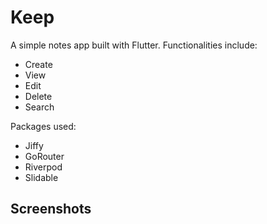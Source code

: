 # Keep

A simple notes app built with Flutter.
Functionalities include:
- Create
- View
- Edit
- Delete
- Search

Packages used:
- Jiffy
- GoRouter
- Riverpod
- Slidable

## Screenshots
